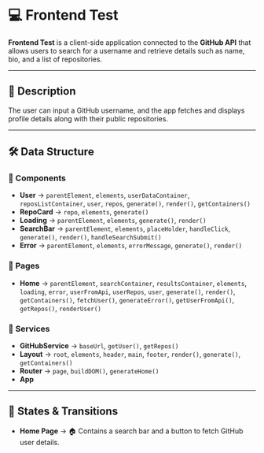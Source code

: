 # 💻 Frontend Test

**Frontend Test** is a client-side application connected to the **GitHub API** that allows users to search for a username and retrieve details such as name, bio, and a list of repositories.

---

## 📜 Description
The user can input a GitHub username, and the app fetches and displays profile details along with their public repositories.

---

## 🛠 Data Structure
### 🧩 Components
- **User** → `parentElement`, `elements`, `userDataContainer`, `reposListContainer`, `user`, `repos`, `generate()`, `render()`, `getContainers()`
- **RepoCard** → `repo`, `elements`, `generate()`
- **Loading** → `parentElement`, `elements`, `generate()`, `render()`
- **SearchBar** → `parentElement`, `elements`, `placeHolder`, `handleClick`, `generate()`, `render()`, `handleSearchSubmit()`
- **Error** → `parentElement`, `elements`, `errorMessage`, `generate()`, `render()`

### 📄 Pages
- **Home** → `parentElement`, `searchContainer`, `resultsContainer`, `elements`, `loading`, `error`, `userFromApi`, `userRepos`, `user`, `generate()`, `render()`, `getContainers()`, `fetchUser()`, `generateError()`, `getUserFromApi()`, `getRepos()`, `renderUser()`

### 🔌 Services
- **GitHubService** → `baseUrl`, `getUser()`, `getRepos()`
- **Layout** → `root`, `elements`, `header`, `main`, `footer`, `render()`, `generate()`, `getContainers()`
- **Router** → `page`, `buildDOM()`, `generateHome()`
- **App**

---

## 🔄 States & Transitions
- **Home Page** → 🏠 Contains a search bar and a button to fetch GitHub user details.
